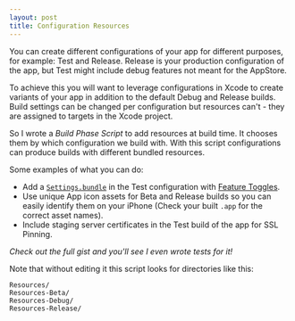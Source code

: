 ```yaml
---
layout: post
title: Configuration Resources
---
```


You can create different configurations of your app for different purposes, for example: Test and Release. Release is your production configuration of the app, but Test might include debug features not meant for the AppStore.

To achieve this you will want to leverage configurations in Xcode to create variants of your app in addition to the default Debug and Release builds.
Build settings can be changed per configuration but resources can't - they are assigned to targets in the Xcode project.

So I wrote a *Build Phase Script* to add resources at build time. It chooses them by which configuration we build with.
With this script configurations can produce builds with different bundled resources.

Some examples of what you can do:

- Add a [`Settings.bundle`](https://developer.apple.com/library/ios/documentation/Cocoa/Conceptual/UserDefaults/Preferences/Preferences.html) in the Test configuration with [Feature Toggles](https://en.wikipedia.org/wiki/Feature_toggle).
- Use unique App icon assets for Beta and Release builds so you can easily identify them on your iPhone (Check your built `.app` for the correct asset names).
- Include staging server certificates in the Test build of the app for SSL Pinning.

*Check out the full gist and you'll see I even wrote tests for it!*
<script src="https://gist.github.com/Ashton-W/a47ec8b128ecbe470632.js?file=CopyConfigurationResources.sh"></script>

Note that without editing it this script looks for directories like this:

    Resources/
    Resources-Beta/
    Resources-Debug/
    Resources-Release/
